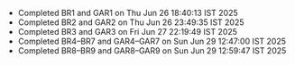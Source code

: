 - Completed BR1 and GAR1 on Thu Jun 26 18:40:13 IST 2025
- Completed BR2 and GAR2 on Thu Jun 26 23:49:35 IST 2025
- Completed BR3 and GAR3 on Fri Jun 27 22:19:49 IST 2025
- Completed BR4–BR7 and GAR4–GAR7 on Sun Jun 29 12:47:00 IST 2025
- Completed BR8–BR9 and GAR8–GAR9 on Sun Jun 29 12:59:47 IST 2025
